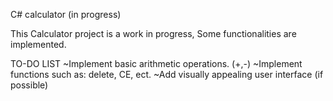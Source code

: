 C# calculator (in progress)

This Calculator project is a work in progress, 
Some functionalities are implemented.

TO-DO LIST
~Implement basic arithmetic operations. (+,-)
~Implement functions such as: delete, CE, ect.
~Add visually appealing user interface (if possible)
